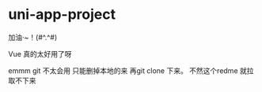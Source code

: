 # uni-app-project

加油·~！(#^.^#)


Vue  真的太好用了呀 

emmm   git 不太会用  只能删掉本地的来  再git clone 下来。 不然这个redme 就拉取不下来